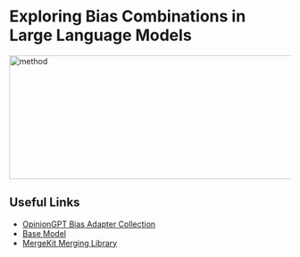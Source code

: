 # Exploring Bias Combinations in Large Language Models

<img width="657" height="222" alt="method" src="https://github.com/user-attachments/assets/5778f737-9efe-45a7-9118-c18b4383336a" />


## Useful Links

- [OpinionGPT Bias Adapter Collection](https://huggingface.co/collections/HU-Berlin-ML-Internal/opiniongpt-adapters-66f404e650552022cd6b0353)
- [Base Model](https://huggingface.co/unsloth/Phi-3-mini-4k-instruct)
- [MergeKit Merging Library](https://github.com/arcee-ai/mergekit)

